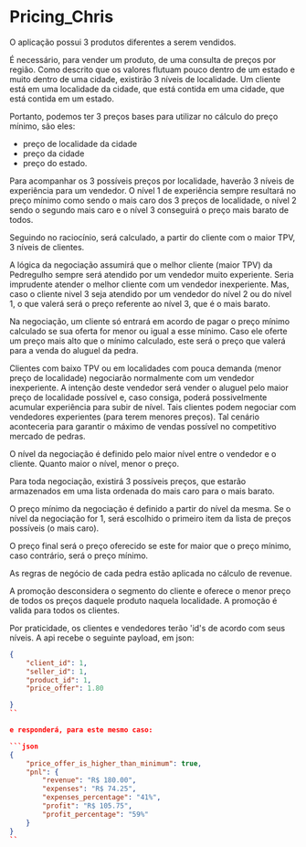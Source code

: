 # Pricing_Chris

O aplicação possui 3 produtos diferentes a serem vendidos. 

É necessário, para vender um produto, de uma consulta de preços por região. Como descrito que os valores flutuam pouco dentro de um estado e muito dentro de uma cidade, existirão 3 níveis de localidade. Um cliente está em uma localidade da cidade, que está contida em uma cidade, que está contida em um estado. 

Portanto, podemos ter 3 preços bases para utilizar no cálculo do preço mínimo, são eles:
- preço de localidade da cidade
- preço da cidade 
- preço do estado. 

Para acompanhar os 3 possíveis preços por localidade, haverão 3 níveis de experiência para um vendedor. O nível 1 de experiência sempre resultará no preço mínimo como sendo o mais caro dos 3 preços de localidade, o nível 2 sendo o segundo mais caro e o nível 3 conseguirá o preço mais barato de todos.

Seguindo no raciocínio, será calculado, a partir do cliente com o maior TPV, 3 níveis de clientes.

A lógica da negociação assumirá que o melhor cliente (maior TPV) da Pedregulho sempre será atendido por um vendedor muito experiente. Seria imprudente atender o melhor cliente com um vendedor inexperiente. Mas, caso o cliente nivel 3 seja atendido por um vendedor do nível 2 ou do nível 1, o que valerá será o preço referente ao nível 3, que é o mais barato.

Na negociação, um cliente só entrará em acordo de pagar o preço mínimo calculado se sua oferta for menor ou igual a esse mínimo. Caso ele oferte um preço mais alto que o mínimo calculado, este será o preço que valerá para a venda do aluguel da pedra.

Clientes com baixo TPV ou em localidades com pouca demanda (menor preço de localidade) negociarão normalmente com um vendedor inexperiente. A intenção deste vendedor será vender o aluguel pelo maior preço de localidade possível e, caso consiga, poderá possivelmente acumular experiência para subir de nível. Tais clientes podem negociar com vendedores experientes (para terem menores preços). Tal cenário aconteceria para garantir o máximo de vendas possível no competitivo mercado de pedras.

O nível da negociação é definido pelo maior nível entre o vendedor e o cliente. Quanto maior o nível, menor o preço.

Para toda negociação, existirá 3 possíveis preços, que estarão armazenados em uma lista ordenada do mais caro para o mais barato.

O preço mínimo da negociação é definido a partir do nível da mesma. Se o nível da negociação for 1, será escolhido o primeiro item da lista de preços possíveis (o mais caro). 

O preço final será o preço oferecido se este for maior que o preço mínimo, caso contrário, será o preço mínimo. 

As regras de negócio de cada pedra estão aplicada no cálculo de revenue.

A promoção desconsidera o segmento do cliente e oferece o menor preço de todos os preços daquele produto naquela localidade. A promoção é valida para todos os clientes.

Por praticidade, os clientes e vendedores terão 'id's de acordo com seus níveis. A api recebe o seguinte payload, em json:

```json
{
    "client_id": 1,
    "seller_id": 1,
    "product_id": 1,
    "price_offer": 1.80

}
``

e responderá, para este mesmo caso:

```json
{
    "price_offer_is_higher_than_minimum": true,
    "pnl": {
        "revenue": "R$ 180.00",
        "expenses": "R$ 74.25",
        "expenses_percentage": "41%",
        "profit": "R$ 105.75",
        "profit_percentage": "59%"
    }
}
``


